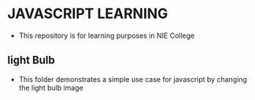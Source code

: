 # JAVASCRIPT LEARNING
- This repository is for learning purposes in NIE College
## light Bulb
- This folder demonstrates a simple use case for javascript by changing the light bulb image